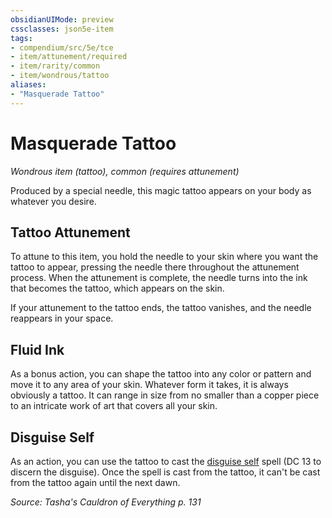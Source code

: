```yaml
---
obsidianUIMode: preview
cssclasses: json5e-item
tags:
- compendium/src/5e/tce
- item/attunement/required
- item/rarity/common
- item/wondrous/tattoo
aliases: 
- "Masquerade Tattoo"
---
```

# Masquerade Tattoo
*Wondrous item (tattoo), common (requires attunement)*  


Produced by a special needle, this magic tattoo appears on your body as whatever you desire.

## Tattoo Attunement

To attune to this item, you hold the needle to your skin where you want the tattoo to appear, pressing the needle there throughout the attunement process. When the attunement is complete, the needle turns into the ink that becomes the tattoo, which appears on the skin.

If your attunement to the tattoo ends, the tattoo vanishes, and the needle reappears in your space.

## Fluid Ink

As a bonus action, you can shape the tattoo into any color or pattern and move it to any area of your skin. Whatever form it takes, it is always obviously a tattoo. It can range in size from no smaller than a copper piece to an intricate work of art that covers all your skin.

## Disguise Self

As an action, you can use the tattoo to cast the [disguise self](Mechanics/spells/disguise-self.md) spell (DC 13 to discern the disguise). Once the spell is cast from the tattoo, it can't be cast from the tattoo again until the next dawn.

*Source: Tasha's Cauldron of Everything p. 131*